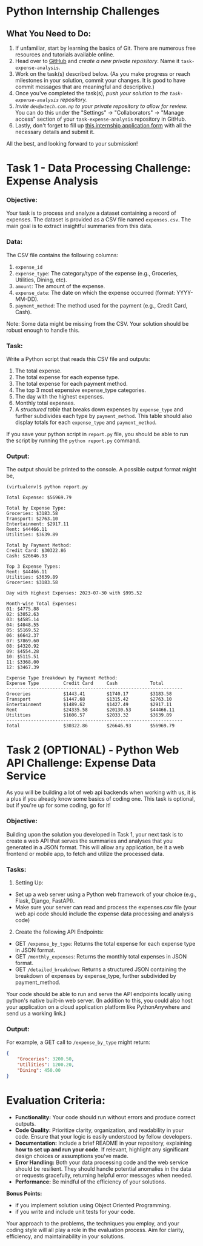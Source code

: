 # Python Internship Challenges
  
  
## What You Need to Do:
1. If unfamiliar, start by learning the basics of Git. There are numerous free resources and tutorials available online.
2. Head over to [GitHub](https://github.com/) and *create a new private repository*. Name it `task-expense-analysis`.
3. Work on the task(s) described below. (As you make progress or reach milestones in your solution, commit your changes. It is good to have commit messages that are meaningful and descriptive.)
4. Once you've completed the task(s), *push your solution to the `task-expense-analysis` repository.*
5. *Invite `dev@wtech.com.np` to your private repository to allow for review.* You can do this under the "Settings" -> "Collaborators" -> "Manage access" section of your `task-expense-analysis` repository in GitHub.
6. Lastly, don't forget to fill up [this internship application form](https://forms.gle/D6KsLwmUkvokyjoK6) with all the necessary details and submit it.

All the best, and looking forward to your submission!
  
  
# Task 1 - Data Processing Challenge: Expense Analysis

### **Objective:**
Your task is to process and analyze a dataset containing a record of expenses. The dataset is provided as a CSV file named `expenses.csv`. The main goal is to extract insightful summaries from this data.

### **Data:**
The CSV file contains the following columns:
1. `expense_id`
2. `expense_type`: The category/type of the expense (e.g., Groceries, Utilities, Dining, etc).
3. `amount`: The amount of the expense.
4. `expense_date`: The date on which the expense occurred (format: YYYY-MM-DD). 
5. `payment_method`: The method used for the payment (e.g., Credit Card, Cash).

Note: Some data might be missing from the CSV. Your solution should be robust enough to handle this.

### **Task:**
Write a Python script that reads this CSV file and outputs:

1. The total expense.
2. The total expense for each expense type.
3. The total expense for each payment method.
4. The top 3 most expensive expense_type categories.
5. The day with the highest expenses.
6. Monthly total expenses.
7. A *structured table* that breaks down expenses by `expense_type` and further subdivides each type by `payment_method`. This table should also display totals for each `expense_type` and `payment_method`.

If you save your python script in `report.py` file, you should be able to run the script by running the `python report.py` command.

### **Output:**
The output should be printed to the console. A possible output format might be,

```
(virtualenv)$ python report.py

Total Expense: $56969.79

Total by Expense Type:
Groceries: $3183.58
Transport: $2763.10
Entertainment: $2917.11
Rent: $44466.11
Utilities: $3639.89

Total by Payment Method:
Credit Card: $30322.86
Cash: $26646.93

Top 3 Expense Types:
Rent: $44466.11
Utilities: $3639.89
Groceries: $3183.58

Day with Highest Expenses: 2023-07-30 with $995.52

Month-wise Total Expenses:
01: $4775.88
02: $3052.63
03: $4585.14
04: $4048.55
05: $5169.52
06: $6642.37
07: $7869.60
08: $4320.92
09: $4554.28
10: $5115.51
11: $3368.00
12: $3467.39

Expense Type Breakdown by Payment Method:
Expense Type         Credit Card     Cash            Total          
-----------------------------------------------------------------
Groceries            $1443.41        $1740.17        $3183.58       
Transport            $1447.68        $1315.42        $2763.10       
Entertainment        $1489.62        $1427.49        $2917.11       
Rent                 $24335.58       $20130.53       $44466.11      
Utilities            $1606.57        $2033.32        $3639.89       
-----------------------------------------------------------------
Total                $30322.86       $26646.93       $56969.79
```
  
  
# Task 2 (OPTIONAL) - Python Web API Challenge: Expense Data Service

As you will be building a lot of web api backends when working with us, it is a plus if you already know some basics of coding one. This task is optional, but if you're up for some coding, go for it!

### **Objective:**
Building upon the solution you developed in Task 1, your next task is to create a web API that serves the summaries and analyses that you generated in a JSON format. This will allow any application, be it a web frontend or mobile app, to fetch and utilize the processed data.

### **Tasks:**
1. Setting Up:
- Set up a web server using a Python web framework of your choice (e.g., Flask, Django, FastAPI).
- Make sure your server can read and process the expenses.csv file (your web api code should include the expense data processing and analysis code)

2. Create the following API Endpoints:
- GET `/expense_by_type`: Returns the total expense for each expense type in JSON format.
- GET `/monthly_expenses`: Returns the monthly total expenses in JSON format.
- GET `/detailed_breakdown`: Returns a structured JSON containing the breakdown of expenses by expense_type, further subdivided by payment_method.

Your code should be able to run and serve the API endpoints locally using python's native built-in web server. (In addition to this, you could also host your application on a cloud application platform like PythonAnywhere and send us a working link.)

### **Output:**
For example, a GET call to `/expense_by_type` might return:

```json
{
    "Groceries": 3200.50,
    "Utilities": 1200.20,
    "Dining": 450.00
}
```
  
  
# Evaluation Criteria:

- **Functionality:** Your code should run without errors and produce correct outputs.
- **Code Quality:** Prioritize clarity, organization, and readability in your code. Ensure that your logic is easily understood by fellow developers.
- **Documentation:** Include a brief README in your repository, explaining **how to set up and run your code**. If relevant, highlight any significant design choices or assumptions you've made.
- **Error Handling:** Both your data processing code and the web service should be resilient. They should handle potential anomalies in the data or requests gracefully, returning helpful error messages when needed.
- **Performance:** Be mindful of the efficiency of your solutions.

**Bonus Points:**
- if you implement solution using Object Oriented Programming.
- if you write and include unit tests for your code.

Your approach to the problems, the techniques you employ, and your coding style will all play a role in the evaluation process. Aim for clarity, efficiency, and maintainability in your solutions.

